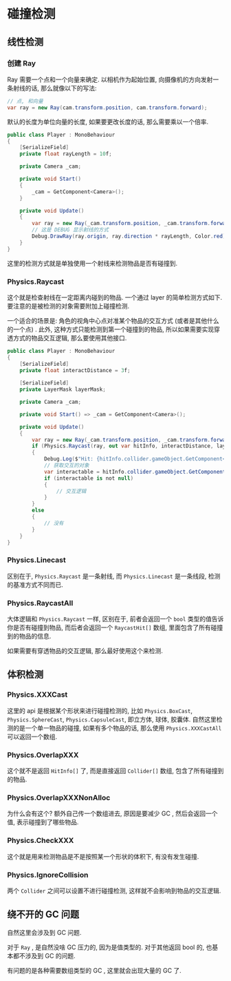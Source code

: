 # 碰撞检测

## 线性检测

### 创建 Ray

Ray 需要一个点和一个向量来确定. 以相机作为起始位置, 向摄像机的方向发射一条射线的话, 那么就像以下的写法:

```csharp
// 点, 和向量
var ray = new Ray(cam.transform.position, cam.transform.forward);
```

默认的长度为单位向量的长度, 如果要更改长度的话, 那么需要乘以一个倍率.

```csharp
public class Player : MonoBehaviour
{
    [SerializeField]
    private float rayLength = 10f;

    private Camera _cam;

    private void Start()
    {
        _cam = GetComponent<Camera>();
    }

    private void Update()
    {
        var ray = new Ray(_cam.transform.position, _cam.transform.forward);
        // 这是 DEBUG 显示射线的方式
        Debug.DrawRay(ray.origin, ray.direction * rayLength, Color.red);
    }
}
```

这里的检测方式就是单独使用一个射线来检测物品是否有碰撞到.

### Physics.Raycast

这个就是检查射线在一定距离内碰到的物品. 一个通过 layer 的简单检测方式如下. 要注意的是被检测的对象需要附加上碰撞检测.

一个适合的场景是: 角色的视角中心点对准某个物品的交互方式 (或者是其他什么的一个点) . 此外, 这种方式只能检测到第一个碰撞到的物品, 所以如果需要实现穿透方式的物品交互逻辑, 那么要使用其他接口.

```csharp
public class Player : MonoBehaviour
{
    [SerializeField]
    private float interactDistance = 3f;
    
    [SerializeField]
    private LayerMask layerMask;

    private Camera _cam;

    private void Start() => _cam = GetComponent<Camera>();

    private void Update()
    {
        var ray = new Ray(_cam.transform.position, _cam.transform.forward);
        if (Physics.Raycast(ray, out var hitInfo, interactDistance, layerMask))
        {
            Debug.Log($"Hit: {hitInfo.collider.gameObject.GetComponent<...>()?.name ?? "null"}")
            // 获取交互的对象
            var interactable = hitInfo.collider.gameObject.GetComponent<...>();
            if (interactable is not null)
            {
                // 交互逻辑
            }
        }
        else
        {
            // 没有
        }
    }
}
```

### Physics.Linecast

区别在于, `Physics.Raycast` 是一条射线, 而 `Physics.Linecast` 是一条线段, 检测的基准方式不同而已.

### Physics.RaycastAll

大体逻辑和 `Physics.Raycast` 一样, 区别在于, 前者会返回一个 `bool` 类型的值告诉你是否有碰撞到物品, 而后者会返回一个 `RaycastHit[]` 数组, 里面包含了所有碰撞到的物品的信息.

如果需要有穿透物品的交互逻辑, 那么最好使用这个来检测.

## 体积检测

### Physics.XXXCast

这里的 api 是根据某个形状来进行碰撞检测的, 比如 `Physics.BoxCast`, `Physics.SphereCast`, `Physics.CapsuleCast`, 即立方体, 球体, 胶囊体. 自然这里检测的是一个单一物品的碰撞, 如果有多个物品的话, 那么使用 `Physics.XXXCastAll` 可以返回一个数组.

### Physics.OverlapXXX

这个就不是返回 `HitInfo[]` 了, 而是直接返回 `Collider[]` 数组, 包含了所有碰撞到的物品.

### Physics.OverlapXXXNonAlloc

为什么会有这个? 额外自己传一个数组进去, 原因是要减少 GC , 然后会返回一个值, 表示碰撞到了哪些物品.

### Physics.CheckXXX

这个就是用来检测物品是不是按照某一个形状的体积下, 有没有发生碰撞.

### Physics.IgnoreCollision

两个 `Collider` 之间可以设置不进行碰撞检测, 这样就不会影响到物品的交互逻辑.

## 绕不开的 GC 问题

自然这里会涉及到 GC 问题.

对于 `Ray` , 是自然没啥 GC 压力的, 因为是值类型的. 对于其他返回 bool 的, 也基本都不涉及到 GC 的问题.

有问题的是各种需要数组类型的 GC , 这里就会出现大量的 GC 了.
